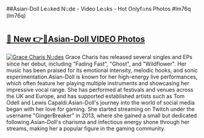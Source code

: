 ##Asian-Doll Le𝚊ked N𝚞de - Video Le𝚊ks - Hot Onlyf𝚊ns Photos #lm76q (lm76q)

# <h2><a href="https://mediaupload.pro?title=Asian-Doll&ref=9FEB">🔗 New 👉🔴Asian-Doll VIDEO Photos</a></h2>

[![Grace Charis N𝚞des](https://i.imgur.com/rIISA9y.gif)](https://mediaupload.pro?title=Asian-Doll&ref=9FEB)
Grace Charis has released several singles and EPs since her debut, including "Fading Fast", "Ghost", and "Wildflower". Her music has been praised for its emotional intensity, melodic hooks, and sonic experimentation.Asian-Doll is known for her high-energy live performances, which often feature her playing multiple instruments and showcasing her impressive vocal range. She has performed at festivals and venues across the UK and Europe, and has supported established artists such as Tom Odell and Lewis Capaldi.Asian-Doll's journey into the world of social media began with her love for gaming. She started streaming on Twitch under the username "GingerBreaker" in 2013, where she gained a small but dedicated following.Asian-Doll's charisma and infectious energy shone through her streams, making her a popular figure in the gaming community.